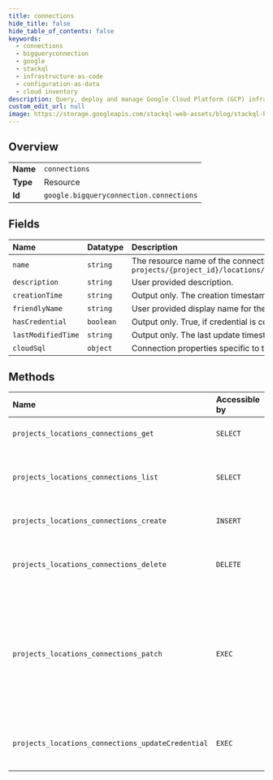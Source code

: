 ```yaml
---
title: connections
hide_title: false
hide_table_of_contents: false
keywords:
  - connections
  - bigqueryconnection
  - google    
  - stackql
  - infrastructure-as-code
  - configuration-as-data
  - cloud inventory
description: Query, deploy and manage Google Cloud Platform (GCP) infrastructure and resources using SQL
custom_edit_url: null
image: https://storage.googleapis.com/stackql-web-assets/blog/stackql-blog-post-featured-image.png
---
```

  
    

## Overview
<table><tbody>
<tr><td><b>Name</b></td><td><code>connections</code></td></tr>
<tr><td><b>Type</b></td><td>Resource</td></tr>
<tr><td><b>Id</b></td><td><code>google.bigqueryconnection.connections</code></td></tr>
</tbody></table>

## Fields
| Name | Datatype | Description |
|:-----|:---------|:------------|
| `name` | `string` | The resource name of the connection in the form of: `projects/{project_id}/locations/{location_id}/connections/{connection_id}` |
| `description` | `string` | User provided description. |
| `creationTime` | `string` | Output only. The creation timestamp of the connection. |
| `friendlyName` | `string` | User provided display name for the connection. |
| `hasCredential` | `boolean` | Output only. True, if credential is configured for this connection. |
| `lastModifiedTime` | `string` | Output only. The last update timestamp of the connection. |
| `cloudSql` | `object` | Connection properties specific to the Cloud SQL. |
## Methods
| Name | Accessible by | Required Params | Description |
|:-----|:--------------|:----------------|:------------|
| `projects_locations_connections_get` | `SELECT` | `connectionsId, locationsId, projectsId` | Returns specified connection. |
| `projects_locations_connections_list` | `SELECT` | `locationsId, projectsId` | Returns a list of connections in the given project. |
| `projects_locations_connections_create` | `INSERT` | `locationsId, projectsId` | Creates a new connection. |
| `projects_locations_connections_delete` | `DELETE` | `connectionsId, locationsId, projectsId` | Deletes connection and associated credential. |
| `projects_locations_connections_patch` | `EXEC` | `connectionsId, locationsId, projectsId` | Updates the specified connection. For security reasons, also resets credential if connection properties are in the update field mask. |
| `projects_locations_connections_updateCredential` | `EXEC` | `connectionsId, locationsId, projectsId` | Sets the credential for the specified connection. |
